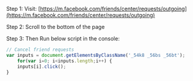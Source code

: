Step 1: Visit: [https://m.facebook.com/friends/center/requests/outgoing](https://m.facebook.com/friends/center/requests/outgoing)

Step 2: Scroll to the bottom of the page

Step 3: Then Run below script in the console:
 
```javascript
// Cancel friend requests
var inputs = document.getElementsByClassName('_54k8 _56bs _56bt');
	for(var i=0; i<inputs.length;i++) {
	inputs[i].click();
}
```
